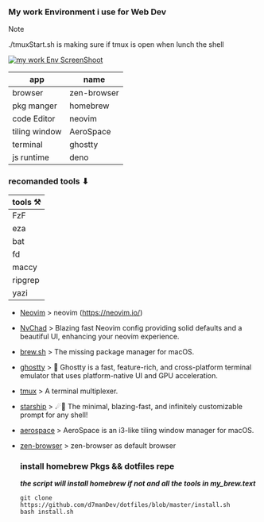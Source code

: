 ### My work Environment i use for Web Dev

> [!NOTE]
> ./tmuxStart.sh is making sure if tmux is open when lunch the shell

[![my work Env ScreenShoot](https://i.imgur.com/vbaa9uQ.jpeg)](https://i.imgur.com/vbaa9uQ.jpeg)

| app           | name        |
| ------------- | ----------- |
| browser       | zen-browser |
| pkg manger    | homebrew    |
| code Editor   | neovim      |
| tiling window | AeroSpace   |
| terminal      | ghostty     |
| js runtime    | deno        |

### recomanded tools ⬇︎

| tools ⚒️ |
| -------- |
| FzF      |
| eza      |
| bat      |
| fd       |
| maccy    |
| ripgrep  |
| yazi     |

- [Neovim](https://github.com/neovim/neovim) > neovim (https://neovim.io/)
- [NvChad](https://github.com/NvChad/NvChad) > Blazing fast Neovim config
  providing solid defaults and a beautiful UI, enhancing your neovim experience.
- [brew.sh](https://github.com/Homebrew/brew) > The missing package manager for
  macOS.
- [ghostty](https://github.com/wez/wezterm) > 👻 Ghostty is a fast,
  feature-rich, and cross-platform terminal emulator that uses platform-native
  UI and GPU acceleration.
- [tmux](https://github.com/tmux/tmux) > A terminal multiplexer.
- [starship](https://github.com/starship/starship) > ☄🌌️ The minimal,
  blazing-fast, and infinitely customizable prompt for any shell!
- [aerospace](https://github.com/nikitabobko/AeroSpace) > AeroSpace is an
  i3-like tiling window manager for macOS.
- [zen-browser](https://github.com/zen-browser/www) > zen-browser as default
  browser

  ### install homebrew Pkgs && dotfiles repe

  **_the script will install homebrew if not and all the tools in
  my_brew.text_**

  ```
  git clone https://github.com/d7manDev/dotfiles/blob/master/install.sh
  bash install.sh
  ```
